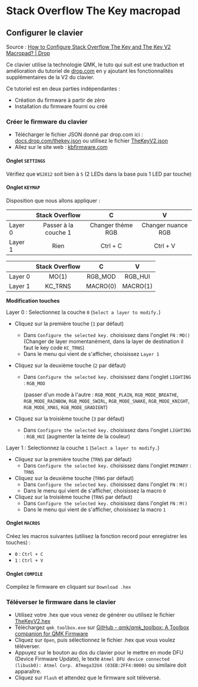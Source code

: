 # Stack Overflow The Key macropad 

## Configurer le clavier
Source : [How to Configure Stack Overflow The Key and The Key V2 Macropad? | Drop](https://drop.com/talk/93641/how-to-configure-stack-overflow-the-key-macropad)

Ce clavier utilise la technologie QMK, le tuto qui suit est une traduction et amélioration du tutoriel de [drop.com](https://drop.com/) en y ajoutant les fonctionnalités supplémentaires de la V2 du clavier.

Ce tutoriel est en deux parties indépendantes :
- Création du firmware à partir de zéro
- Installation du firmware fourni ou créé

### Créer le firmware du clavier 
- Télécharger le fichier JSON donné par drop.com ici : [docs.drop.com/thekey.json](https://docs.drop.com/thekey.json) ou utilisez le fichier [TheKeyV2.json](TheKeyV2.json)
- Allez sur le site web : [kbfirmware.com](https://kbfirmware.com/)

#### Onglet `SETTINGS`
Vérifiez que `WS2812` soit bien à `5` (2 LEDs dans la base puis 1 LED par touche) 

#### Onglet `KEYMAP`
Disposition que nous allons appliquer : 

|         |    Stack Overflow    |         C         |         V          |
|---------|:--------------------:|:-----------------:|:------------------:|
| Layer 0 | Passer à la couche 1 | Changer thème RGB | Changer nuance RGB |
| Layer 1 |         Rien         |     Ctrl + C      |      Ctrl + V      |

|         | Stack Overflow |    C     |    V     |
|---------|:--------------:|:--------:|:--------:|
| Layer 0 |     MO(1)      | RGB_MOD  | RGB_HUI  | 
| Layer 1 |    KC_TRNS     | MACRO(0) | MACRO(1) |

**Modification touches** 

Layer 0 :
Selectionnez la couche `0` (`Select a layer to modify.`)
- Cliquez sur la première touche (`1` par défaut) 
  - Dans `Configure the selected key.` choisissez dans l'onglet `FN` : `MO()` (Changer de layer momentanément, dans la layer de destination il faut le key code `KC_TRNS`)
  - Dans le menu qui vient de s'afficher, choisissez `Layer 1`
- Cliquez sur la deuxième touche (`2` par défaut)
  - Dans `Configure the selected key.` choisissez dans l'onglet `LIGHTING` : `RGB_MOD` 
    
    (passer d'un mode à l'autre : `RGB_MODE_PLAIN`, `RGB_MODE_BREATHE`, `RGB_MODE_RAINBOW`, `RGB_MODE_SWIRL`, `RGB_MODE_SNAKE`, `RGB_MODE_KNIGHT`, `RGB_MODE_XMAS`, `RGB_MODE_GRADIENT`)

- Cliquez sur la troisième touche (`3` par défaut)
  - Dans `Configure the selected key.` choisissez dans l'onglet `LIGHTING` : `RGB_HUI` (augmenter la teinte de la couleur)
  
Layer 1 :
Selectionnez la couche `1` (`Select a layer to modify.`)    
- Cliquez sur la première touche (`TRNS` par défaut) 
  - Dans `Configure the selected key.` choisissez dans l'onglet `PRIMARY` : `TRNS`
- Cliquez sur la deuxième touche (`TRNS` par défaut)
  - Dans `Configure the selected key.` choisissez dans l'onglet `FN` : `M()`
  - Dans le menu qui vient de s'afficher, choisissez la macro `0`
- Cliquez sur la troisième touche (`TRNS` par défaut)
  - Dans `Configure the selected key.` choisissez dans l'onglet `FN` : `M()`
  - Dans le menu qui vient de s'afficher, choisissez la macro `1`

#### Onglet `MACROS`
Créez les macros suivantes (utilisez la fonction record pour enregistrer les touches) :
- `0` : `Ctrl + C`
- `1` : `Ctrl + V`

#### Onglet `COMPILE`
Compilez le firmware en cliquant sur `Download .hex`

### Téléverser le firmware dans le clavier 
- Utilisez votre .hex que vous venez de générer ou utilisez le fichier [TheKeyV2.hex](TheKeyV2.hex)
- Téléchargez `qmk_toolbox.exe` sur [GitHub - qmk/qmk_toolbox: A Toolbox companion for QMK Firmware](https://github.com/qmk/qmk_toolbox/releases/latest)
- Cliquez sur `Open`, puis sélectionnez le fichier .hex que vous voulez téléverser.
- Appuyez sur le bouton au dos du clavier pour le mettre en mode DFU (Device Firmware Update), le texte `Atmel DFU device connected (libusb0): Atmel Corp. ATmega32U4 (03EB:2FF4:0000)` ou similaire doit apparaître.
- Cliquez sur `Flash` et attendez que le firmware soit téléversé.
